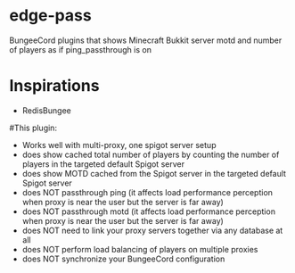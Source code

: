 # edge-pass
BungeeCord plugins that shows Minecraft Bukkit server motd and number of players as if ping_passthrough is on

# Inspirations
- RedisBungee

#This plugin:
- Works well with multi-proxy, one spigot server setup
- does show cached total number of players by counting the number of players in the targeted default Spigot server
- does show MOTD cached from the Spigot server in the targeted default Spigot server
- does NOT passthrough ping (it affects load performance perception when proxy is near the user but the server is far away)
- does NOT passthrough motd (it affects load performance perception when proxy is near the user but the server is far away)
- does NOT need to link your proxy servers together via any database at all
- does NOT perform load balancing of players on multiple proxies
- does NOT synchronize your BungeeCord configuration
